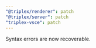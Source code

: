 ```yaml
---
"@triplex/renderer": patch
"@triplex/server": patch
"triplex-vsce": patch
---
```


Syntax errors are now recoverable.
